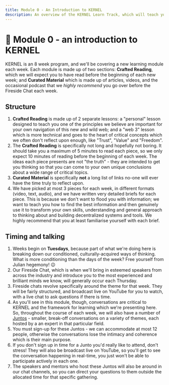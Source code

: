 ```yaml
---
title: Module 0 - An Introduction to KERNEL
description: An overview of the KERNEL Learn Track, which will teach you to think about and build a better web.
---
```


# 🌠 Module 0 - an introduction to KERNEL

KERNEL is an 8 week program, and we'll be covering a new learning module each week. Each module is made up of two sections: **Crafted Reading**, which we will expect you to have read before the beginning of each new week; and **Curated Material** which is made up of articles, videos, and the occasional podcast that we _highly recommend_ you go over before the Fireside Chat each week.

## Structure

1. **Crafted Reading** is made up of 2 separate lessons: a "personal" lesson designed to teach you one of the principles we believe are important for your own navigation of this new and wild web; and a "web 3" lesson which is more technical and goes to the heart of critical concepts which we often don't reflect upon enough, like "Trust", "Value" and "Freedom".
2. The **Crafted Reading** is specifically not long and hopefully not boring. 
It should take you a maximum of 5 minutes to read each piece, so we only expect 10 minutes of reading before the beginning of each week. The ideas each piece presents are not "the truth" - they are intended to get you thinking so that you can come to your own unique conclusions about a wide range of critical topics.
3. **Curated Material** is specifically **not** a long list of links no-one will ever have the time truly to reflect upon. 
4. We have picked at most 3 pieces for each week, in different formats (video, text, audio), and we have written very detailed briefs for each piece. This is because we don't want to flood you with information; we want to teach you how to find the best information and then genuinely use it to transform your own skills, understanding and general approach to thinking about and building decentralized systems and tools. We highly recommend that you at least familiarise yourself with each brief.

## Timing and talking

1. Weeks begin on **Tuesdays**, because part of what we're doing here is breaking down our conditioned, culturally-acquired ways of thinking. What is more conditioning than the days of the week? Free yourself from Julian hegemony! 😉
2. Our Fireside Chat, which is when we'll bring in esteemed speakers from across the industry and introduce you to the most experienced and brilliant minds we know, will generally occur each Thursday.
3. Fireside chats revolve specifically around the theme for that week. They will be fairly structured, and broadcast live on YouTube for you to watch, with a live chat to ask questions if there is time.
4. As you'll see in this module, though, conversations are critical to KERNEL and the framework for learning which we're presenting here. So, throughout the course of each week, we will also have a number of [Juntos]() - smaller, break-off conversations on a variety of themes, each hosted by a an expert in that particular field.
5. You must sign-up for these Juntos - we can accommodate at most 12 people, otherwise the conversations lose the intimacy and coherence which is their main purpose. 
6. If you don't sign up in time for a Junto you'd really like to attend, don't stress! They will also be broadcast live on YouTube, so you'll get to see the conversation happening in real-time, you just won't be able to participate actively in each one.
7. The speakers and mentors who host these Juntos will also be around in our chat channels, so you can direct your questions to them outside the allocated time for that specific gathering.